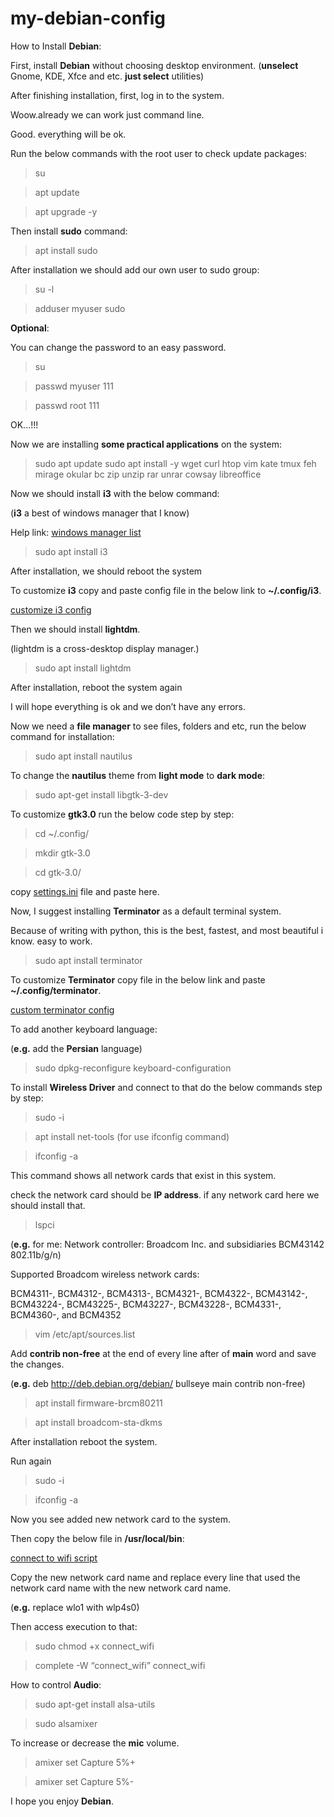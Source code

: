 # my-debian-config
How to Install **Debian**:

First, install **Debian** without choosing desktop environment. (**unselect** Gnome, KDE, Xfce and etc. **just select** utilities)

After finishing installation, first, log in to the system.

Woow.already we can work just command line.

Good. everything will be ok.

Run the below commands with the root user to check update packages:
> su

> apt update

> apt upgrade -y

 Then install **sudo** command:
 
> apt install sudo

After installation we should add our own user to sudo group:

> su -l

> adduser myuser sudo

**Optional**:

You can change the password to an easy password.

> su

> passwd myuser 111

> passwd root 111

OK...!!!

Now we are installing **some practical applications** on the system:

 >sudo apt update
> sudo apt install -y wget curl htop vim kate tmux feh mirage okular bc zip unzip rar unrar cowsay libreoffice

Now we should install **i3** with the below command:

(**i3** a best of windows manager that I know)

Help link: [windows manager list](https://wiki.debian.org/DesktopEnvironment)

> sudo apt install i3

After installation, we should reboot the system

To customize **i3** copy and paste config file in the below link to **~/.config/i3**.

[customize i3 config](https://github.com/amingolmahalle/my-debian-config/blob/196ea4c4c9ed47c0d5657961033c5aaa232c23c7/.config/i3/config)

Then we should install **lightdm**.

(lightdm is a cross-desktop display manager.)

> sudo apt install lightdm

After installation, reboot the system again

I will hope everything is ok and we don’t have any errors.

Now we need a **file manager** to see files, folders and etc, run the below command for installation:

> sudo apt install nautilus

To change the **nautilus** theme from **light mode** to **dark mode**:

> sudo apt-get install libgtk-3-dev

To customize **gtk3.0** run the below code step by step:

> cd ~/.config/

> mkdir gtk-3.0

> cd gtk-3.0/

 copy [settings.ini](https://github.com/amingolmahalle/my-debian-config/blob/97b474e71b49a95311a75ced973978e27631327f/.config/gtk-3.0/settings.ini) file and paste here.

Now, I suggest installing **Terminator** as a default terminal system.

Because of writing with python, this is the best, fastest, and most beautiful i know. easy to work.

> sudo apt install terminator

To customize **Terminator** copy file in the below link and paste **~/.config/terminator**.

[custom terminator config](https://github.com/amingolmahalle/my-debian-config/blob/196ea4c4c9ed47c0d5657961033c5aaa232c23c7/.config/terminator/config)

To add another keyboard language:

(**e.g.** add the **Persian** language)

> sudo dpkg-reconfigure keyboard-configuration

To install **Wireless Driver** and connect to that do the below commands step by step:

> sudo -i

> apt install net-tools (for use ifconfig command)

> ifconfig -a

This command shows all network cards that exist in this system.

check the network card should be **IP address**. if any network card here we should install that.

> lspci

(**e.g.** for me: Network controller: Broadcom Inc. and subsidiaries BCM43142 802.11b/g/n)

Supported Broadcom wireless network cards: 

BCM4311-, BCM4312-, BCM4313-, BCM4321-, BCM4322-, BCM43142-, BCM43224-, BCM43225-, BCM43227-, BCM43228-, BCM4331-, BCM4360-, and BCM4352

> vim /etc/apt/sources.list

Add **contrib non-free** at the end of every line after of **main** word and save the changes.

(**e.g.** deb http://deb.debian.org/debian/ bullseye main contrib non-free)

> apt install firmware-brcm80211

> apt install broadcom-sta-dkms

After installation reboot the system.

Run again

> sudo -i

> ifconfig -a

Now you see added new network card to the system.

Then copy the below file in **/usr/local/bin**:

[connect to wifi script](https://github.com/amingolmahalle/my-debian-config/blob/97b474e71b49a95311a75ced973978e27631327f/wifi/connect_wifi)

Copy the new network card name and replace every line that used the network card name with the new network card name.

(**e.g.** replace wlo1 with wlp4s0)

Then access execution to that:

> sudo chmod +x connect_wifi

> complete -W “connect_wifi” connect_wifi

How to control **Audio**:

> sudo apt-get install alsa-utils

> sudo alsamixer

To increase or decrease the **mic** volume.

> amixer set Capture 5%+

> amixer set Capture 5%-

I hope you enjoy **Debian**.

